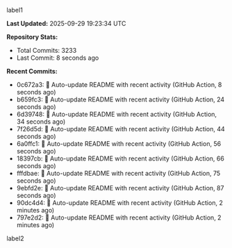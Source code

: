 
label1 
<!-- ACTIVITY_START -->
**Last Updated:** 2025-09-29 19:23:34 UTC

**Repository Stats:**
- Total Commits: 3233
- Last Commit: 8 seconds ago

**Recent Commits:**
- 0c672a3: 🤖 Auto-update README with recent activity (GitHub Action, 8 seconds ago)
- b659fc3: 🤖 Auto-update README with recent activity (GitHub Action, 24 seconds ago)
- 6d39748: 🤖 Auto-update README with recent activity (GitHub Action, 34 seconds ago)
- 7f26d5d: 🤖 Auto-update README with recent activity (GitHub Action, 44 seconds ago)
- 6a0ffc1: 🤖 Auto-update README with recent activity (GitHub Action, 56 seconds ago)
- 18397cb: 🤖 Auto-update README with recent activity (GitHub Action, 66 seconds ago)
- fffdbae: 🤖 Auto-update README with recent activity (GitHub Action, 75 seconds ago)
- 9ebfd2e: 🤖 Auto-update README with recent activity (GitHub Action, 87 seconds ago)
- 90dc4d4: 🤖 Auto-update README with recent activity (GitHub Action, 2 minutes ago)
- 797e2d2: 🤖 Auto-update README with recent activity (GitHub Action, 2 minutes ago)
<!-- ACTIVITY_END -->

label2
